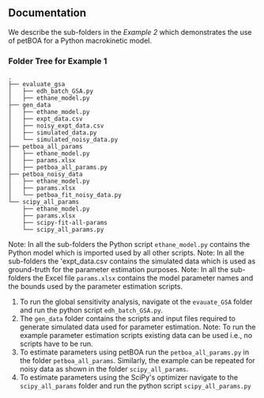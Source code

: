 Documentation
-------------

We describe the sub-folders in the *Example 2* which demonstrates the use of petBOA for a Python macrokinetic model. 

### Folder Tree for Example 1

```
.
├── evaluate_gsa
│   ├── edh_batch_GSA.py
│   ├── ethane_model.py
├── gen_data
│   ├── ethane_model.py
│   ├── expt_data.csv
│   ├── noisy_expt_data.csv
│   ├── simulated_data.py
│   └── simulated_noisy_data.py
├── petboa_all_params
│   ├── ethane_model.py
│   ├── params.xlsx
│   ├── petboa_all_params.py
├── petboa_noisy_data
│   ├── ethane_model.py
│   ├── params.xlsx
│   └── petboa_fit_noisy_data.py
└── scipy_all_params
    ├── ethane_model.py
    ├── params.xlsx
    ├── scipy-fit-all-params
    └── scipy_all_params.py
```

Note: In all the sub-folders the Python script `ethane_model.py` contains the Python model which is imported used by all other scripts. 
Note: In all the sub-folders the 'expt_data.csv contains the simulated data which is used as ground-truth for the parameter estimation purposes. 
Note: In all the sub-folders the Excel file `params.xlsx` contains the model parameter names and the bounds used by the parameter estimation scripts. 

1. To run the global sensitivity analysis, navigate ot the `evauate_GSA` folder and run the python script `edh_batch_GSA.py`. 
2. The `gen_data` folder contains the scripts and input files required to generate simulated data used for parameter estimation. Note: To run the example parameter estimation scripts existing data can be used i.e., no scripts have to be run.
3. To estimate parameters using petBOA run the `petboa_all_params.py` in the folder `petboa_all_params`. Similarly, the example can be repeated for noisy data as shown in the folder `scipy_all_params`. 
4. To estimate parameters using the SciPy's optimizer navigate to the `scipy_all_params` folder and run the python script `scipy_all_params.py`

